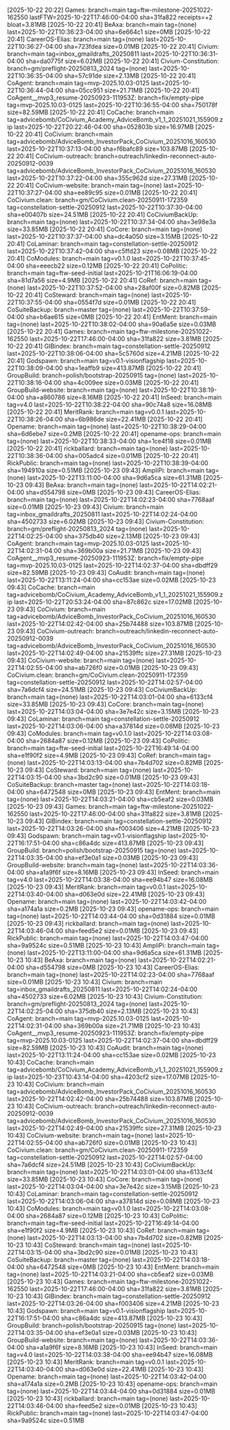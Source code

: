 [2025-10-22 20:22] Games: branch=main tag=ftw-milestone-20251022-162550 lastFTW=2025-10-22T17:46:00-04:00 sha=31fa822 receipts=+2 bloat=3.81MB
[2025-10-22 20:41] BeAxa: branch=main tag=(none) last=2025-10-22T10:36:23-04:00 sha=6e664c1 size=0MB
[2025-10-22 20:41] CareerOS-Elias: branch=main tag=(none) last=2025-10-22T10:36:27-04:00 sha=723fdea size=0.01MB
[2025-10-22 20:41] Civium: branch=main tag=inbox_gmaildrafts_20250811 last=2025-10-22T10:36:31-04:00 sha=da0775f size=6.02MB
[2025-10-22 20:41] Civium-Constitution: branch=gm/preflight-20250813_2024 tag=(none) last=2025-10-22T10:36:35-04:00 sha=57c91de size=2.13MB
[2025-10-22 20:41] CoAgent: branch=main tag=mvp-2025.10.03-0125 last=2025-10-22T10:36:44-04:00 sha=05cc951 size=21.71MB
[2025-10-22 20:41] CoAgent__mvp3_resume-20250923-111953Z: branch=fix/empty-pipe tag=mvp-2025.10.03-0125 last=2025-10-22T10:36:55-04:00 sha=750178f size=82.59MB
[2025-10-22 20:41] CoCache: branch=main tag=advicebomb/CoCivium_Academy_AdviceBomb_v1_1_20251021_155909.zip last=2025-10-22T20:22:46-04:00 sha=052803b size=16.97MB
[2025-10-22 20:41] CoCivium: branch=main tag=advicebomb/AdviceBomb_InvestorPack_CoCivium_20251016_160530 last=2025-10-22T10:37:13-04:00 sha=f6bafc89 size=103.87MB
[2025-10-22 20:41] CoCivium-outreach: branch=outreach/linkedin-reconnect-auto-20250912-0039 tag=advicebomb/AdviceBomb_InvestorPack_CoCivium_20251016_160530 last=2025-10-22T10:37:22-04:00 sha=355c962d size=27.31MB
[2025-10-22 20:41] CoCivium-website: branch=main tag=(none) last=2025-10-22T10:37:27-04:00 sha=ee89c95 size=0.01MB
[2025-10-22 20:41] CoCivium.clean: branch=gm/CoCivium.clean-20250911-172359 tag=constellation-settle-20250912 last=2025-10-22T10:37:30-04:00 sha=e00407b size=24.51MB
[2025-10-22 20:41] CoCiviumBackUp: branch=main tag=(none) last=2025-10-22T10:37:34-04:00 sha=3e98e3a size=33.85MB
[2025-10-22 20:41] CoCore: branch=main tag=(none) last=2025-10-22T10:37:37-04:00 sha=dc4a050 size=3.15MB
[2025-10-22 20:41] CoLaminar: branch=main tag=constellation-settle-20250912 last=2025-10-22T10:37:42-04:00 sha=c5ffd23 size=0.08MB
[2025-10-22 20:41] CoModules: branch=main tag=v0.1.0 last=2025-10-22T10:37:45-04:00 sha=eeecb22 size=0.12MB
[2025-10-22 20:41] CoPolitic: branch=main tag=ftw-seed-initial last=2025-10-21T16:06:19-04:00 sha=81d7a56 size=4.9MB
[2025-10-22 20:41] CoRef: branch=main tag=(none) last=2025-10-22T10:37:52-04:00 sha=28af00f size=0.82MB
[2025-10-22 20:41] CoSteward: branch=main tag=(none) last=2025-10-22T10:37:55-04:00 sha=0554f7d size=0.01MB
[2025-10-22 20:41] CoSuiteBackup: branch=master tag=(none) last=2025-10-22T10:37:59-04:00 sha=b6ae615 size=0MB
[2025-10-22 20:41] EntMent: branch=main tag=(none) last=2025-10-22T10:38:02-04:00 sha=90a6a5e size=0.03MB
[2025-10-22 20:41] Games: branch=main tag=ftw-milestone-20251022-162550 last=2025-10-22T17:46:00-04:00 sha=31fa822 size=3.81MB
[2025-10-22 20:41] GIBindex: branch=main tag=constellation-settle-20250912 last=2025-10-22T10:38:06-04:00 sha=5c5760d size=4.21MB
[2025-10-22 20:41] Godspawn: branch=main tag=v0.1-visionflagship last=2025-10-22T10:38:09-04:00 sha=1eaffb9 size=413.87MB
[2025-10-22 20:41] GroupBuild: branch=polish/bootstrap-20250915 tag=(none) last=2025-10-22T10:38:16-04:00 sha=4c009ee size=0.03MB
[2025-10-22 20:41] GroupBuild-website: branch=main tag=(none) last=2025-10-22T10:38:19-04:00 sha=a860786 size=8.16MB
[2025-10-22 20:41] InSeed: branch=main tag=v4.0 last=2025-10-22T10:38:22-04:00 sha=90c74a8 size=16.08MB
[2025-10-22 20:41] MeritRank: branch=main tag=v0.0.1 last=2025-10-22T10:38:26-04:00 sha=6b986de size=22.41MB
[2025-10-22 20:41] Opename: branch=main tag=(none) last=2025-10-22T10:38:29-04:00 sha=6d6ebe7 size=0.2MB
[2025-10-22 20:41] opename-ops: branch=main tag=(none) last=2025-10-22T10:38:33-04:00 sha=1ce4f18 size=0.01MB
[2025-10-22 20:41] rickballard: branch=main tag=(none) last=2025-10-22T10:38:36-04:00 sha=005adc4 size=0.01MB
[2025-10-22 20:41] RickPublic: branch=main tag=(none) last=2025-10-22T10:38:39-04:00 sha=194910a size=0.51MB
[2025-10-23 09:43] AmpliPi: branch=main tag=(none) last=2025-10-22T13:11:00-04:00 sha=9d6a5ca size=61.31MB
[2025-10-23 09:43] BeAxa: branch=main tag=(none) last=2025-10-22T14:02:21-04:00 sha=d554798 size=0MB
[2025-10-23 09:43] CareerOS-Elias: branch=main tag=(none) last=2025-10-22T14:02:23-04:00 sha=7768aaf size=0.01MB
[2025-10-23 09:43] Civium: branch=main tag=inbox_gmaildrafts_20250811 last=2025-10-22T14:02:24-04:00 sha=4502733 size=6.02MB
[2025-10-23 09:43] Civium-Constitution: branch=gm/preflight-20250813_2024 tag=(none) last=2025-10-22T14:02:25-04:00 sha=375db40 size=2.13MB
[2025-10-23 09:43] CoAgent: branch=main tag=mvp-2025.10.03-0125 last=2025-10-22T14:02:31-04:00 sha=369b00a size=21.71MB
[2025-10-23 09:43] CoAgent__mvp3_resume-20250923-111953Z: branch=fix/empty-pipe tag=mvp-2025.10.03-0125 last=2025-10-22T14:02:37-04:00 sha=dbdff29 size=82.59MB
[2025-10-23 09:43] CoAudit: branch=main tag=(none) last=2025-10-22T13:11:24-04:00 sha=cc153ae size=0.02MB
[2025-10-23 09:43] CoCache: branch=main tag=advicebomb/CoCivium_Academy_AdviceBomb_v1_1_20251021_155909.zip last=2025-10-22T20:53:24-04:00 sha=87c862c size=17.02MB
[2025-10-23 09:43] CoCivium: branch=main tag=advicebomb/AdviceBomb_InvestorPack_CoCivium_20251016_160530 last=2025-10-22T14:02:42-04:00 sha=25b74488 size=103.87MB
[2025-10-23 09:43] CoCivium-outreach: branch=outreach/linkedin-reconnect-auto-20250912-0039 tag=advicebomb/AdviceBomb_InvestorPack_CoCivium_20251016_160530 last=2025-10-22T14:02:49-04:00 sha=21539ffc size=27.31MB
[2025-10-23 09:43] CoCivium-website: branch=main tag=(none) last=2025-10-22T14:02:55-04:00 sha=ab726f0 size=0.01MB
[2025-10-23 09:43] CoCivium.clean: branch=gm/CoCivium.clean-20250911-172359 tag=constellation-settle-20250912 last=2025-10-22T14:02:57-04:00 sha=7a6dcf4 size=24.51MB
[2025-10-23 09:43] CoCiviumBackUp: branch=main tag=(none) last=2025-10-22T14:03:01-04:00 sha=6133cf4 size=33.85MB
[2025-10-23 09:43] CoCore: branch=main tag=(none) last=2025-10-22T14:03:04-04:00 sha=3e7e42c size=3.15MB
[2025-10-23 09:43] CoLaminar: branch=main tag=constellation-settle-20250912 last=2025-10-22T14:03:06-04:00 sha=a37814d size=0.08MB
[2025-10-23 09:43] CoModules: branch=main tag=v0.1.0 last=2025-10-22T14:03:08-04:00 sha=2684a87 size=0.12MB
[2025-10-23 09:43] CoPolitic: branch=main tag=ftw-seed-initial last=2025-10-22T16:49:14-04:00 sha=e1f90f2 size=4.9MB
[2025-10-23 09:43] CoRef: branch=main tag=(none) last=2025-10-22T14:03:13-04:00 sha=7b4d702 size=0.82MB
[2025-10-23 09:43] CoSteward: branch=main tag=(none) last=2025-10-22T14:03:15-04:00 sha=3bd2c90 size=0.01MB
[2025-10-23 09:43] CoSuiteBackup: branch=master tag=(none) last=2025-10-22T14:03:18-04:00 sha=6472548 size=0MB
[2025-10-23 09:43] EntMent: branch=main tag=(none) last=2025-10-22T14:03:21-04:00 sha=cb5eaf2 size=0.03MB
[2025-10-23 09:43] Games: branch=main tag=ftw-milestone-20251022-162550 last=2025-10-22T17:46:00-04:00 sha=31fa822 size=3.81MB
[2025-10-23 09:43] GIBindex: branch=main tag=constellation-settle-20250912 last=2025-10-22T14:03:26-04:00 sha=f003406 size=4.21MB
[2025-10-23 09:43] Godspawn: branch=main tag=v0.1-visionflagship last=2025-10-22T16:17:51-04:00 sha=c86a4dc size=413.87MB
[2025-10-23 09:43] GroupBuild: branch=polish/bootstrap-20250915 tag=(none) last=2025-10-22T14:03:35-04:00 sha=ef3e0a1 size=0.03MB
[2025-10-23 09:43] GroupBuild-website: branch=main tag=(none) last=2025-10-22T14:03:36-04:00 sha=a1a9f6f size=8.16MB
[2025-10-23 09:43] InSeed: branch=main tag=v4.0 last=2025-10-22T14:03:38-04:00 sha=ee94b47 size=16.08MB
[2025-10-23 09:43] MeritRank: branch=main tag=v0.0.1 last=2025-10-22T14:03:40-04:00 sha=d063e0d size=22.41MB
[2025-10-23 09:43] Opename: branch=main tag=(none) last=2025-10-22T14:03:42-04:00 sha=a174a1a size=0.2MB
[2025-10-23 09:43] opename-ops: branch=main tag=(none) last=2025-10-22T14:03:44-04:00 sha=0d31884 size=0.01MB
[2025-10-23 09:43] rickballard: branch=main tag=(none) last=2025-10-22T14:03:46-04:00 sha=feed5e2 size=0.01MB
[2025-10-23 09:43] RickPublic: branch=main tag=(none) last=2025-10-22T14:03:47-04:00 sha=9a9524c size=0.51MB
[2025-10-23 10:43] AmpliPi: branch=main tag=(none) last=2025-10-22T13:11:00-04:00 sha=9d6a5ca size=61.31MB
[2025-10-23 10:43] BeAxa: branch=main tag=(none) last=2025-10-22T14:02:21-04:00 sha=d554798 size=0MB
[2025-10-23 10:43] CareerOS-Elias: branch=main tag=(none) last=2025-10-22T14:02:23-04:00 sha=7768aaf size=0.01MB
[2025-10-23 10:43] Civium: branch=main tag=inbox_gmaildrafts_20250811 last=2025-10-22T14:02:24-04:00 sha=4502733 size=6.02MB
[2025-10-23 10:43] Civium-Constitution: branch=gm/preflight-20250813_2024 tag=(none) last=2025-10-22T14:02:25-04:00 sha=375db40 size=2.13MB
[2025-10-23 10:43] CoAgent: branch=main tag=mvp-2025.10.03-0125 last=2025-10-22T14:02:31-04:00 sha=369b00a size=21.71MB
[2025-10-23 10:43] CoAgent__mvp3_resume-20250923-111953Z: branch=fix/empty-pipe tag=mvp-2025.10.03-0125 last=2025-10-22T14:02:37-04:00 sha=dbdff29 size=82.59MB
[2025-10-23 10:43] CoAudit: branch=main tag=(none) last=2025-10-22T13:11:24-04:00 sha=cc153ae size=0.02MB
[2025-10-23 10:43] CoCache: branch=main tag=advicebomb/CoCivium_Academy_AdviceBomb_v1_1_20251021_155909.zip last=2025-10-23T10:43:14-04:00 sha=4203cf2 size=17.07MB
[2025-10-23 10:43] CoCivium: branch=main tag=advicebomb/AdviceBomb_InvestorPack_CoCivium_20251016_160530 last=2025-10-22T14:02:42-04:00 sha=25b74488 size=103.87MB
[2025-10-23 10:43] CoCivium-outreach: branch=outreach/linkedin-reconnect-auto-20250912-0039 tag=advicebomb/AdviceBomb_InvestorPack_CoCivium_20251016_160530 last=2025-10-22T14:02:49-04:00 sha=21539ffc size=27.31MB
[2025-10-23 10:43] CoCivium-website: branch=main tag=(none) last=2025-10-22T14:02:55-04:00 sha=ab726f0 size=0.01MB
[2025-10-23 10:43] CoCivium.clean: branch=gm/CoCivium.clean-20250911-172359 tag=constellation-settle-20250912 last=2025-10-22T14:02:57-04:00 sha=7a6dcf4 size=24.51MB
[2025-10-23 10:43] CoCiviumBackUp: branch=main tag=(none) last=2025-10-22T14:03:01-04:00 sha=6133cf4 size=33.85MB
[2025-10-23 10:43] CoCore: branch=main tag=(none) last=2025-10-22T14:03:04-04:00 sha=3e7e42c size=3.15MB
[2025-10-23 10:43] CoLaminar: branch=main tag=constellation-settle-20250912 last=2025-10-22T14:03:06-04:00 sha=a37814d size=0.08MB
[2025-10-23 10:43] CoModules: branch=main tag=v0.1.0 last=2025-10-22T14:03:08-04:00 sha=2684a87 size=0.12MB
[2025-10-23 10:43] CoPolitic: branch=main tag=ftw-seed-initial last=2025-10-22T16:49:14-04:00 sha=e1f90f2 size=4.9MB
[2025-10-23 10:43] CoRef: branch=main tag=(none) last=2025-10-22T14:03:13-04:00 sha=7b4d702 size=0.82MB
[2025-10-23 10:43] CoSteward: branch=main tag=(none) last=2025-10-22T14:03:15-04:00 sha=3bd2c90 size=0.01MB
[2025-10-23 10:43] CoSuiteBackup: branch=master tag=(none) last=2025-10-22T14:03:18-04:00 sha=6472548 size=0MB
[2025-10-23 10:43] EntMent: branch=main tag=(none) last=2025-10-22T14:03:21-04:00 sha=cb5eaf2 size=0.03MB
[2025-10-23 10:43] Games: branch=main tag=ftw-milestone-20251022-162550 last=2025-10-22T17:46:00-04:00 sha=31fa822 size=3.81MB
[2025-10-23 10:43] GIBindex: branch=main tag=constellation-settle-20250912 last=2025-10-22T14:03:26-04:00 sha=f003406 size=4.21MB
[2025-10-23 10:43] Godspawn: branch=main tag=v0.1-visionflagship last=2025-10-22T16:17:51-04:00 sha=c86a4dc size=413.87MB
[2025-10-23 10:43] GroupBuild: branch=polish/bootstrap-20250915 tag=(none) last=2025-10-22T14:03:35-04:00 sha=ef3e0a1 size=0.03MB
[2025-10-23 10:43] GroupBuild-website: branch=main tag=(none) last=2025-10-22T14:03:36-04:00 sha=a1a9f6f size=8.16MB
[2025-10-23 10:43] InSeed: branch=main tag=v4.0 last=2025-10-22T14:03:38-04:00 sha=ee94b47 size=16.08MB
[2025-10-23 10:43] MeritRank: branch=main tag=v0.0.1 last=2025-10-22T14:03:40-04:00 sha=d063e0d size=22.41MB
[2025-10-23 10:43] Opename: branch=main tag=(none) last=2025-10-22T14:03:42-04:00 sha=a174a1a size=0.2MB
[2025-10-23 10:43] opename-ops: branch=main tag=(none) last=2025-10-22T14:03:44-04:00 sha=0d31884 size=0.01MB
[2025-10-23 10:43] rickballard: branch=main tag=(none) last=2025-10-22T14:03:46-04:00 sha=feed5e2 size=0.01MB
[2025-10-23 10:43] RickPublic: branch=main tag=(none) last=2025-10-22T14:03:47-04:00 sha=9a9524c size=0.51MB

